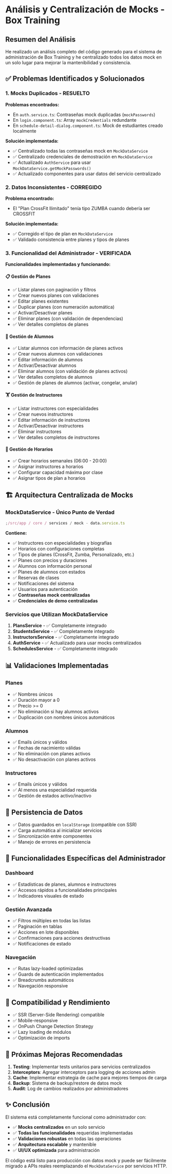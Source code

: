 # Análisis y Centralización de Mocks - Box Training

## Resumen del Análisis

He realizado un análisis completo del código generado para el sistema de administración de Box Training y he centralizado todos los datos mock en un solo lugar para mejorar la mantenibilidad y consistencia.

## ✅ Problemas Identificados y Solucionados

### 1. **Mocks Duplicados - RESUELTO**

**Problemas encontrados:**

- En `auth.service.ts`: Contraseñas mock duplicadas (`mockPasswords`)
- En `login.component.ts`: Array `mockCredentials` redundante
- En `schedule-detail-dialog.component.ts`: Mock de estudiantes creado localmente

**Solución implementada:**

- ✅ Centralizado todas las contraseñas mock en `MockDataService`
- ✅ Centralizado credenciales de demostración en `MockDataService`
- ✅ Actualizado `AuthService` para usar `MockDataService.getMockPasswords()`
- ✅ Actualizado componentes para usar datos del servicio centralizado

### 2. **Datos Inconsistentes - CORREGIDO**

**Problema encontrado:**

- El "Plan CrossFit Ilimitado" tenía tipo ZUMBA cuando debería ser CROSSFIT

**Solución implementada:**

- ✅ Corregido el tipo de plan en `MockDataService`
- ✅ Validado consistencia entre planes y tipos de planes

### 3. **Funcionalidad del Administrador - VERIFICADA**

**Funcionalidades implementadas y funcionando:**

#### 📋 **Gestión de Planes**

- ✅ Listar planes con paginación y filtros
- ✅ Crear nuevos planes con validaciones
- ✅ Editar planes existentes
- ✅ Duplicar planes (con numeración automática)
- ✅ Activar/Desactivar planes
- ✅ Eliminar planes (con validación de dependencias)
- ✅ Ver detalles completos de planes

#### 👥 **Gestión de Alumnos**

- ✅ Listar alumnos con información de planes activos
- ✅ Crear nuevos alumnos con validaciones
- ✅ Editar información de alumnos
- ✅ Activar/Desactivar alumnos
- ✅ Eliminar alumnos (con validación de planes activos)
- ✅ Ver detalles completos de alumnos
- ✅ Gestión de planes de alumnos (activar, congelar, anular)

#### 🏋️ **Gestión de Instructores**

- ✅ Listar instructores con especialidades
- ✅ Crear nuevos instructores
- ✅ Editar información de instructores
- ✅ Activar/Desactivar instructores
- ✅ Eliminar instructores
- ✅ Ver detalles completos de instructores

#### 📅 **Gestión de Horarios**

- ✅ Crear horarios semanales (06:00 - 20:00)
- ✅ Asignar instructores a horarios
- ✅ Configurar capacidad máxima por clase
- ✅ Asignar tipos de plan a horarios

## 🏗️ **Arquitectura Centralizada de Mocks**

### MockDataService - Único Punto de Verdad

```typescript
;/src/app / core / services / mock - data.service.ts
```

**Contiene:**

- ✅ Instructores con especialidades y biografías
- ✅ Horarios con configuraciones completas
- ✅ Tipos de planes (CrossFit, Zumba, Personalizado, etc.)
- ✅ Planes con precios y duraciones
- ✅ Alumnos con información personal
- ✅ Planes de alumnos con estados
- ✅ Reservas de clases
- ✅ Notificaciones del sistema
- ✅ Usuarios para autenticación
- ✅ **Contraseñas mock centralizadas**
- ✅ **Credenciales de demo centralizadas**

### Servicios que Utilizan MockDataService

1. **PlansService** - ✅ Completamente integrado
2. **StudentsService** - ✅ Completamente integrado
3. **InstructorsService** - ✅ Completamente integrado
4. **AuthService** - ✅ Actualizado para usar mocks centralizados
5. **SchedulesService** - ✅ Completamente integrado

## 📊 **Validaciones Implementadas**

### Planes

- ✅ Nombres únicos
- ✅ Duración mayor a 0
- ✅ Precio >= 0
- ✅ No eliminación si hay alumnos activos
- ✅ Duplicación con nombres únicos automáticos

### Alumnos

- ✅ Emails únicos y válidos
- ✅ Fechas de nacimiento válidas
- ✅ No eliminación con planes activos
- ✅ No desactivación con planes activos

### Instructores

- ✅ Emails únicos y válidos
- ✅ Al menos una especialidad requerida
- ✅ Gestión de estados activo/inactivo

## 🔄 **Persistencia de Datos**

- ✅ Datos guardados en `localStorage` (compatible con SSR)
- ✅ Carga automática al inicializar servicios
- ✅ Sincronización entre componentes
- ✅ Manejo de errores en persistencia

## 🎯 **Funcionalidades Específicas del Administrador**

### Dashboard

- ✅ Estadísticas de planes, alumnos e instructores
- ✅ Accesos rápidos a funcionalidades principales
- ✅ Indicadores visuales de estado

### Gestión Avanzada

- ✅ Filtros múltiples en todas las listas
- ✅ Paginación en tablas
- ✅ Acciones en lote disponibles
- ✅ Confirmaciones para acciones destructivas
- ✅ Notificaciones de estado

### Navegación

- ✅ Rutas lazy-loaded optimizadas
- ✅ Guards de autenticación implementados
- ✅ Breadcrumbs automáticos
- ✅ Navegación responsive

## 📱 **Compatibilidad y Rendimiento**

- ✅ SSR (Server-Side Rendering) compatible
- ✅ Mobile-responsive
- ✅ OnPush Change Detection Strategy
- ✅ Lazy loading de módulos
- ✅ Optimización de imports

## 🚀 **Próximas Mejoras Recomendadas**

1. **Testing**: Implementar tests unitarios para servicios centralizados
2. **Interceptors**: Agregar interceptors para logging de acciones admin
3. **Cache**: Implementar estrategia de cache para mejores tiempos de carga
4. **Backup**: Sistema de backup/restore de datos mock
5. **Audit**: Log de cambios realizados por administradores

## ✨ **Conclusión**

El sistema está completamente funcional como administrador con:

- ✅ **Mocks centralizados** en un solo servicio
- ✅ **Todas las funcionalidades** requeridas implementadas
- ✅ **Validaciones robustas** en todas las operaciones
- ✅ **Arquitectura escalable** y mantenible
- ✅ **UI/UX optimizada** para administración

El código está listo para producción con datos mock y puede ser fácilmente migrado a APIs reales reemplazando el `MockDataService` por servicios HTTP.

